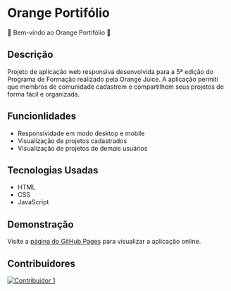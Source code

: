 # Orange Portifólio

:tangerine: Bem-vindo ao Orange Portifólio :tangerine:

## Descrição

Projeto de aplicação web responsiva desenvolvida para a 5ª edição do Programa de Formação realizado pela Orange Juice.
A aplicação permiti que membros de comunidade cadastrem e compartilhem seus projetos de forma fácil e organizada.

## Funcionlidades

- Responsividade em modo desktop e mobile
- Visualização de projetos cadastrados
- Visualização de projetos de demais usuários

## Tecnologias Usadas

- HTML
- CSS
- JavaScript

## Demonstração

Visite a [página do GitHub Pages](https://alicelopess.github.io/hackaton-orange-front-26/) para visualizar a aplicação online.

## Contribuidores

[![Contribuidor 1](https://contributors-img.web.app/image?repo=alicelopess/hackaton-orange-front-26)](https://github.com/alicelopess)


